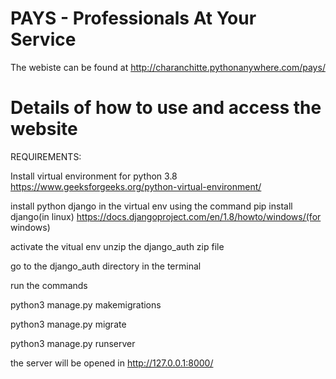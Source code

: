 
# PAYS - Professionals At Your Service
The webiste can be found at http://charanchitte.pythonanywhere.com/pays/
# Details of how to use and access the website

REQUIREMENTS:

Install virtual environment for python 3.8
https://www.geeksforgeeks.org/python-virtual-environment/

install python django in the virtual env using the command 
pip install django(in linux)
https://docs.djangoproject.com/en/1.8/howto/windows/(for windows)

activate the vitual env
unzip the django_auth zip file 

go to the django_auth directory in the terminal

run the commands

python3 manage.py makemigrations

python3 manage.py migrate

python3 manage.py runserver

the server will be opened in http://127.0.0.1:8000/
